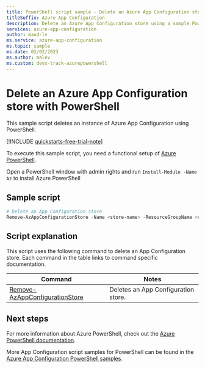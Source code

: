 ```yaml
---
title: PowerShell script sample - Delete an Azure App Configuration store
titleSuffix: Azure App Configuration
description: Delete an Azure App Configuration store using a sample PowerShell script. See reference article links to commands used in the script.
services: azure-app-configuration
author: maud-lv
ms.service: azure-app-configuration
ms.topic: sample
ms.date: 02/02/2023
ms.author: malev 
ms.custom: devx-track-azurepowershell
---
```


# Delete an Azure App Configuration store with PowerShell

This sample script deletes an instance of Azure App Configuration using PowerShell.

[!INCLUDE [quickstarts-free-trial-note](../../../includes/quickstarts-free-trial-note.md)]

To execute this sample script, you need a functional setup of [Azure PowerShell](/powershell/azure/).

Open a PowerShell window with admin rights and run `Install-Module -Name Az` to install Azure PowerShell

## Sample script

```powershell
# Delete an App Configuration store
Remove-AzAppConfigurationStore -Name <store-name> -ResourceGroupName <resource-group-name>
```

## Script explanation

This script uses the following command to delete an App Configuration store. Each command in the table links to command specific documentation.

| Command | Notes |
|---|---|
| [Remove-AzAppConfigurationStore](/powershell/module/az.appconfiguration/Remove-AzAppConfigurationStore) | Deletes an App Configuration store. |

## Next steps

For more information about Azure PowerShell, check out the [Azure PowerShell documentation](/powershell/azure/).

More App Configuration script samples for PowerShell can be found in the [Azure App Configuration PowerShell samples](../powershell-samples.md).
